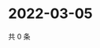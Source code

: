 # 2022-03-05

共 0 条

<!-- BEGIN WEIBO -->
<!-- 最后更新时间 Sat Mar 05 2022 14:14:29 GMT+0800 (China Standard Time) -->

<!-- END WEIBO -->
